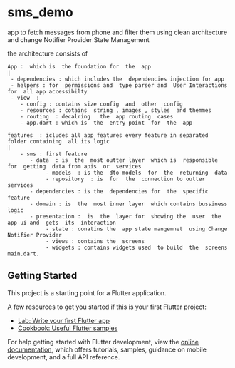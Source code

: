 # sms_demo

app to fetch messages  from phone  and  filter  them using  clean architecture and change Notifier Provider State Management 


the  architecture  consists  of   

    App :  which is  the foundation for  the  app 
    |   
     - dependencies : which includes the  dependencies injection for app 
     - helpers : for  permissions and  type parser and  User Interactions  for  all app accessibilty 
     - view  : 
        - config : contains size config  and  other  config  
        - resources : cotains  string , images , styles  and themmes 
        - routing  : decalring   the  app routing  cases 
        - app.dart : which is  the  entry point  for  the  app  
     
    features  : icludes all app features every feature in separated  folder containing  all its logic 
    |
        - sms : first feature 
           - data  : is  the  most outter layer  which is  responsible  for  getting  data from apis  or  services  
                - models  : is the  dto models  for  the  returning  data
                - repository  : is  for  the  connection to outter services  
           - dependencies : is the  dependencies for  the  specific feature 
           - domain : is  the  most inner layer  which contains bussiness logic
           - presentation :  is  the  layer for  showing the  user  the  app ui and  gets  its  interaction 
                - state : conatins the  app state mangemnet  using Change Notifier Provider     
                - views : contains the  screens
                - widgets : contains widgets used  to build  the  screens  
    main.dart. 





## Getting Started

This project is a starting point for a Flutter application.

A few resources to get you started if this is your first Flutter project:

- [Lab: Write your first Flutter app](https://docs.flutter.dev/get-started/codelab)
- [Cookbook: Useful Flutter samples](https://docs.flutter.dev/cookbook)

For help getting started with Flutter development, view the
[online documentation](https://docs.flutter.dev/), which offers tutorials,
samples, guidance on mobile development, and a full API reference.
